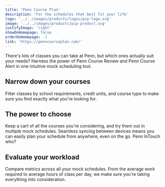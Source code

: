 ```yaml
---
title: 'Penn Course Plan'
description: 'For the schedules that best fit your life'
logo: '../../images/products/logos/pcp-logo.svg'
image: '../../images/products/pcp-product.svg'
justifyImage: 'right'
showOnHomepage: false
orderOnHomepage: -1
link: 'https://penncourseplan.com/'
---
```


There's lots of classes you can take at Penn, but which ones actually suit your needs? Harness the power of Penn Course Review and Penn Course Alert in one intuitive mock scheduling tool. 

## Narrow down your courses
Filter classes by school requirements, credit units, and course type to make sure you find exactly what you're looking for. 

## The power to choose
Keep a cart of all the courses you're considering, and try them out in multiple mock schedules. Seamless syncing between devices means you can easily plan your schedule from anywhere, even on the go. Penn InTouch who?

## Evaluate your workload
Compare metrics across all your mock schedules. From the average work required to average hours of class per day, we make sure you're taking everything into consideration.